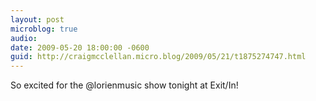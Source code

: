 ```yaml
---
layout: post
microblog: true
audio: 
date: 2009-05-20 18:00:00 -0600
guid: http://craigmcclellan.micro.blog/2009/05/21/t1875274747.html
---
```

So excited for the @lorienmusic show tonight at Exit/In!
